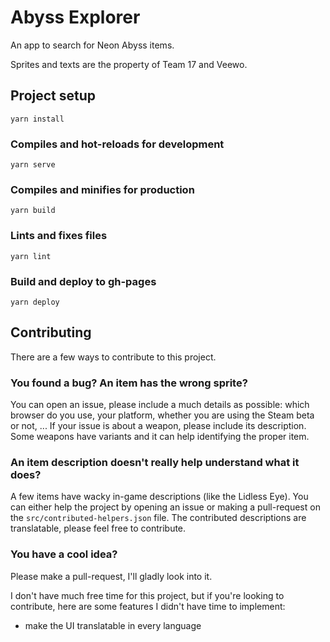 # Abyss Explorer

An app to search for Neon Abyss items.

Sprites and texts are the property of Team 17 and Veewo.

## Project setup
```
yarn install
```

### Compiles and hot-reloads for development
```
yarn serve
```

### Compiles and minifies for production
```
yarn build
```

### Lints and fixes files
```
yarn lint
```

### Build and deploy to gh-pages
```
yarn deploy
```

## Contributing

There are a few ways to contribute to this project.

### You found a bug? An item has the wrong sprite?

You can open an issue, please include a much details as possible: which browser do you use, your platform, whether you are using the Steam beta or not, ...
If your issue is about a weapon, please include its description. Some weapons have variants and it can help identifying the proper item.

### An item description doesn't really help understand what it does?

A few items have wacky in-game descriptions (like the Lidless Eye). You can either help the project by opening an issue or making a pull-request on the `src/contributed-helpers.json` file.
The contributed descriptions are translatable, please feel free to contribute.

### You have a cool idea?

Please make a pull-request, I'll gladly look into it.

I don't have much free time for this project, but if you're looking to contribute, here are some features I didn't have time to implement:
- make the UI translatable in every language
